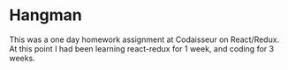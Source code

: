 # Hangman

This was a one day homework assignment at Codaisseur on React/Redux. At this point I had been learning react-redux for 1 week, and coding for 3 weeks. 
